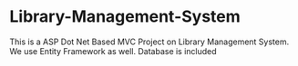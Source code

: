 # Library-Management-System
This is a ASP Dot Net Based MVC Project on Library Management System. We use Entity Framework as well. Database is included

